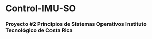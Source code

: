 # Control-IMU-SO

### Proyecto #2 Principios de Sistemas Operativos Instituto Tecnológico de Costa Rica
